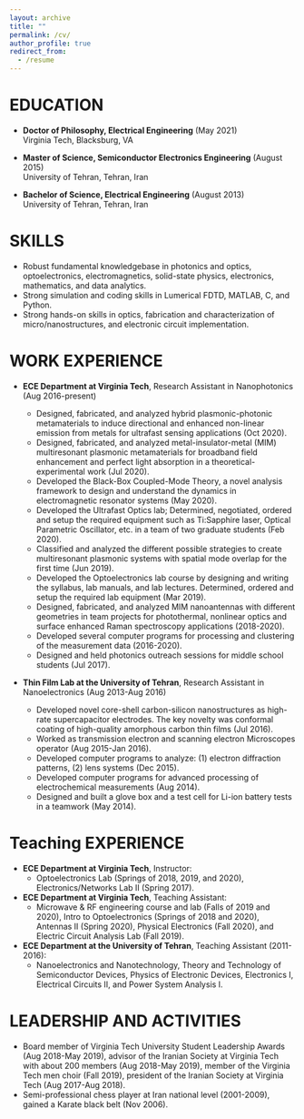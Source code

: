 ```yaml
---
layout: archive
title: ""
permalink: /cv/
author_profile: true
redirect_from:
  - /resume
---
```


EDUCATION
======
* **Doctor of Philosophy, Electrical Engineering** (May 2021)\
      Virginia Tech, Blacksburg, VA
      
* **Master of Science, Semiconductor Electronics Engineering** (August 2015)\
      University of Tehran, Tehran, Iran
      
* **Bachelor of Science, Electrical Engineering** (August 2013)\
      University of Tehran, Tehran, Iran
      <br/>

SKILLS
======
* Robust fundamental knowledgebase in photonics and optics, optoelectronics, electromagnetics, solid-state physics, electronics, mathematics, and data analytics.
* Strong simulation and coding skills in Lumerical FDTD, MATLAB, C, and Python.
* Strong hands-on skills in optics, fabrication and characterization of micro/nanostructures, and electronic circuit implementation.
  
WORK EXPERIENCE
======
* **ECE Department at Virginia Tech**, Research Assistant in Nanophotonics (Aug 2016-present)
  *	Designed, fabricated, and analyzed hybrid plasmonic-photonic metamaterials to induce directional and enhanced non-linear emission from metals for ultrafast sensing applications (Oct 2020). 
  * Designed, fabricated, and analyzed metal-insulator-metal (MIM) multiresonant plasmonic metamaterials for broadband field enhancement and perfect light absorption in a theoretical-experimental work (Jul 2020). 
  * Developed the Black-Box Coupled-Mode Theory, a novel analysis framework to design and understand the dynamics in electromagnetic resonator systems (May 2020).
  * Developed the Ultrafast Optics lab; Determined, negotiated, ordered and setup the required equipment such as Ti:Sapphire laser, Optical Parametric Oscillator, etc. in a team of two graduate students (Feb 2020).
  *	Classified and analyzed the different possible strategies to create multiresonant plasmonic systems with spatial mode overlap for the first time (Jun 2019).
  *	Developed the Optoelectronics lab course by designing and writing the syllabus, lab manuals, and lab lectures. Determined, ordered and setup the required lab equipment (Mar 2019). 
  *	Designed, fabricated, and analyzed MIM nanoantennas with different geometries in team projects for photothermal, nonlinear optics and surface enhanced Raman spectroscopy applications (2018-2020).
  *	Developed several computer programs for processing and clustering of the measurement data (2016-2020).
  *	Designed and held photonics outreach sessions for middle school students (Jul 2017).

* **Thin Film Lab at the University of Tehran**, Research Assistant in Nanoelectronics (Aug 2013-Aug 2016)
  *	Developed novel core-shell carbon-silicon nanostructures as high-rate supercapacitor electrodes. The key novelty was conformal coating of high-quality amorphous carbon thin films (Jul 2016).
  *	Worked as transmission electron and scanning electron Microscopes operator (Aug 2015-Jan 2016).
  *	Developed computer programs to analyze: (1) electron diffraction patterns, (2) lens systems (Dec 2015).
  *	Developed computer programs for advanced processing of electrochemical measurements (Aug 2014).
  *	Designed and built a glove box and a test cell for Li-ion battery tests in a teamwork (May 2014).


Teaching EXPERIENCE
======
* **ECE Department at Virginia Tech**, Instructor:
  * Optoelectronics Lab (Springs of 2018, 2019, and 2020), Electronics/Networks Lab II (Spring 2017).
* **ECE Department at Virginia Tech**, Teaching Assistant:
  * Microwave & RF engineering course and lab (Falls of 2019 and 2020), Intro to Optoelectronics (Springs of 2018 and 2020), Antennas II (Spring 2020), Physical Electronics (Fall 2020), and Electric Circuit Analysis Lab (Fall 2019).
* **ECE Department at the University of Tehran**, Teaching Assistant (2011-2016):
  * Nanoelectronics and Nanotechnology, Theory and Technology of Semiconductor Devices, Physics of Electronic Devices, Electronics I, Electrical Circuits II, and Power System Analysis I.
  
LEADERSHIP AND ACTIVITIES
======
* Board member of Virginia Tech University Student Leadership Awards (Aug 2018-May 2019), advisor of the Iranian Society at Virginia Tech with about 200 members (Aug 2018-May 2019), member of the Virginia Tech men choir (Fall 2019), president of the Iranian Society at Virginia Tech (Aug 2017-Aug 2018).
*	Semi-professional chess player at Iran national level (2001-2009), gained a Karate black belt (Nov 2006).
 

